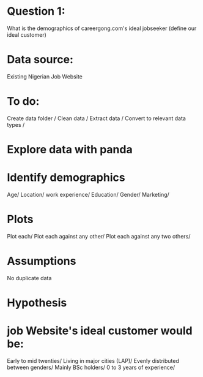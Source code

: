 # Question 1:
What is the demographics of careergong.com's ideal jobseeker (define our ideal customer)

# Data source:
Existing Nigerian Job Website

# To do:
Create data folder /
Clean data / 
Extract data /
Convert to relevant data types /
# Explore data with panda
# Identify demographics
Age/
Location/
work experience/
Education/
Gender/
Marketing/
# Plots
Plot each/
Plot each against any other/
Plot each against any two others/

# Assumptions
No duplicate data

# Hypothesis
# job Website's ideal customer would be:
Early to mid twenties/
Living in major cities (LAP)/
Evenly distributed between genders/
Mainly BSc holders/
0 to 3 years of experience/
